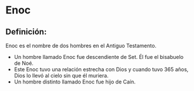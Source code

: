 # Enoc

## Definición: 

Enoc es el nombre de dos hombres en el Antiguo Testamento.

* Un hombre llamado Enoc fue descendiente de Set. Él fue el bisabuelo de Noé.
* Este Enoc tuvo una relación estrecha con Dios y cuando tuvo 365 años, Dios lo llevó al cielo sin que él muriera.
* Un hombre distinto llamado Enoc fue hijo de Caín.

